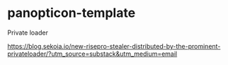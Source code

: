 # panopticon-template 

Private loader

https://blog.sekoia.io/new-risepro-stealer-distributed-by-the-prominent-privateloader/?utm_source=substack&utm_medium=email
